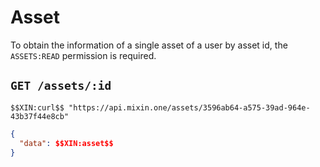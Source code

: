 # Asset

To obtain the information of a single asset of a user by asset id, the `ASSETS:READ` permission is required.

## `GET /assets/:id`

```shell
$$XIN:curl$$ "https://api.mixin.one/assets/3596ab64-a575-39ad-964e-43b37f44e8cb"
```

```json
{
  "data": $$XIN:asset$$
}
```
